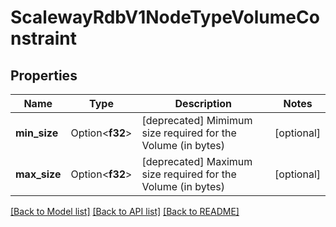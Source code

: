 # ScalewayRdbV1NodeTypeVolumeConstraint

## Properties

Name | Type | Description | Notes
------------ | ------------- | ------------- | -------------
**min_size** | Option<**f32**> | [deprecated] Mimimum size required for the Volume (in bytes) | [optional]
**max_size** | Option<**f32**> | [deprecated] Maximum size required for the Volume (in bytes) | [optional]

[[Back to Model list]](../README.md#documentation-for-models) [[Back to API list]](../README.md#documentation-for-api-endpoints) [[Back to README]](../README.md)


